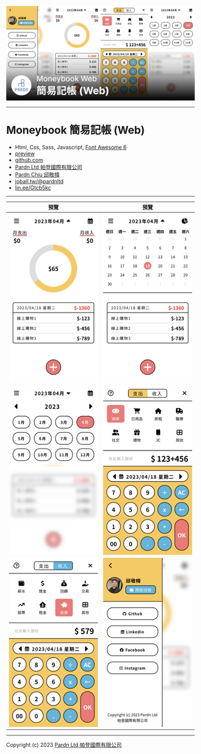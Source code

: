 ![](./image//2-1.jpg)

***

# Moneybook 簡易記帳 (Web)
- Html, Css, Sass, Javascript, [Font Awesome 6](https://fontawesome.com/v6/search)
- [preview](https://pardnchiu.github.io/moneybook-web/)
- [github.com](https://github.com/pardnchiu/moneybook-web)
- [Pardn Ltd 帕登國際有限公司](https://www.linkedin.com/company/pardnltd)
- [Pardn Chiu 邱敬幃](https://www.linkedin.com/in/pardnchiu)
- [joball.tw/@pardnltd](https://joball.tw/@pardnltd)
- [lin.ee/Gtcb5kc](http://lin.ee/Gtcb5kc)

***


| 預覽 | 預覽 |
|---|---|
| ![Moneybook 簡易記帳 (Web)](./image/index-pie.jpg) | ![Moneybook 簡易記帳 (Web)](./image/index-calendar.jpg) |
| ![Moneybook 簡易記帳 (Web)](./image/month-selector.jpg) | ![Moneybook 簡易記帳 (Web)](./image/add-expand.jpg) |
| ![Moneybook 簡易記帳 (Web)](./image/add-income.jpg) | ![Moneybook 簡易記帳 (Web)](./image/tab-show.jpg) |


***

Copyright (c) 2023 [Pardn Ltd 帕登國際有限公司](https://www.linkedin.com/company/pardnltd)